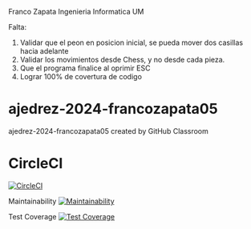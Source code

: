 Franco Zapata Ingenieria Informatica UM

Falta:
1. Validar que el peon en posicion inicial, se pueda mover dos casillas hacia adelante
2. Validar los movimientos desde Chess, y no desde cada pieza.
3. Que el programa finalice al oprimir ESC
4. Lograr 100% de covertura de codigo

# ajedrez-2024-francozapata05
ajedrez-2024-francozapata05 created by GitHub Classroom

# CircleCI
[![CircleCI](https://dl.circleci.com/status-badge/img/gh/um-computacion-tm/ajedrez-2024-francozapata05/tree/main.svg?style=svg)](https://dl.circleci.com/status-badge/redirect/gh/um-computacion-tm/ajedrez-2024-francozapata05/tree/main)

Maintainability
[![Maintainability](https://api.codeclimate.com/v1/badges/fcb2a124e14b860c3f81/maintainability)](https://codeclimate.com/github/um-computacion-tm/ajedrez-2024-francozapata05/maintainability)

Test Coverage
[![Test Coverage](https://api.codeclimate.com/v1/badges/fcb2a124e14b860c3f81/test_coverage)](https://codeclimate.com/github/um-computacion-tm/ajedrez-2024-francozapata05/test_coverage)


